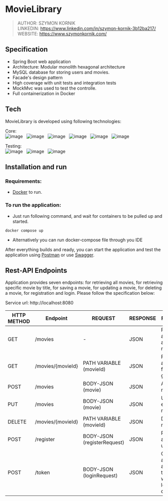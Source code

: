 # MovieLibrary

> AUTHOR: SZYMON KORNIK <br>
> LINKEDIN: https://www.linkedin.com/in/szymon-kornik-3b12ba217/ <br>
> WEBSITE: https://www.szymonkornik.com/ <br>

## Specification

- Spring Boot web application
- Architecture: Modular monolith hexagonal architecture 
- MySQL database for storing users and movies.
- Facade's design pattern
- High coverage with unit tests and integration tests
- MockMvc was used to test the controlle.
- Full containerization in Docker

## Tech

MovieLibrary is developed using following technologies: <br>

Core: <br>
![image](https://img.shields.io/badge/17-Java-orange?style=for-the-badge) &nbsp;
![image](https://img.shields.io/badge/apache_maven-C71A36?style=for-the-badge&logo=apachemaven&logoColor=white) &nbsp;
![image](https://img.shields.io/badge/Spring_Boot-F2F4F9?style=for-the-badge&logo=spring) &nbsp;
![image](https://img.shields.io/badge/Hibernate-59666C.svg?style=for-the-badge&logo=Hibernate&logoColor=white) &nbsp;
![image](https://img.shields.io/badge/MySQL-4479A1.svg?style=for-the-badge&logo=MySQL&logoColor=white) &nbsp;
![image](https://img.shields.io/badge/Docker-2CA5E0?style=for-the-badge&logo=docker&logoColor=white) &nbsp;

Testing:<br>
![image](https://img.shields.io/badge/Junit5-25A162?style=for-the-badge&logo=junit5&logoColor=white) &nbsp;
![image](https://img.shields.io/badge/Mockito-78A641?style=for-the-badge) &nbsp;
![image](https://img.shields.io/badge/Testcontainers-9B489A?style=for-the-badge) &nbsp;


## Installation and run

### Requirements:
- [Docker](https://www.docker.com/products/docker-desktop/) to run.

### To run the application:
- Just run following command, and wait for containers to be pulled up and started.

``
docker compose up
``

- Alternatively you can run docker-compose file through you IDE

After everything builds and ready, you can start the application and test the application using [Postman](https://www.postman.com/) 
or use <a href="http://localhost:8080/swagger-ui/index.html#/">Swagger</a>.


## Rest-API Endpoints

Application provides seven endpoints: for retrieving all movies, for retrieving specific movie by title, for saving a movie, for updating a movie, for deleting a movie, for registration and login. Please follow the specification below:

Service url: http://localhost:8080

| HTTP METHOD | Endpoint           |          REQUEST            |   RESPONSE   |                 Function                    |
|-------------|--------------------|-----------------------------|--------------|---------------------------------------------|
| GET         |  /movies           |              -              |     JSON     | Retrieve all available movies               |
| GET         |  /movies/{movieId} |   PATH VARIABLE (movieId)   |     JSON     | Retrieve an movie for a given ID            |
| POST        |  /movies           |      BODY-JSON (movie)      |     JSON     | Add new movie                               |
| PUT         |  /movies           |      BODY-JSON (movie)      |     JSON     | Update existing movie                       |
| DELETE      |  /movies/{movieId} |   PATH VARIABLE (movieId)   |     JSON     | Delete movie                                |
| POST        |  /register         | BODY-JSON (registerRequest) |     JSON     | Register a new user                         |
| POST        |  /token            |  BODY-JSON (loginRequest)   |     JSON     | Generate an access token with login details |
